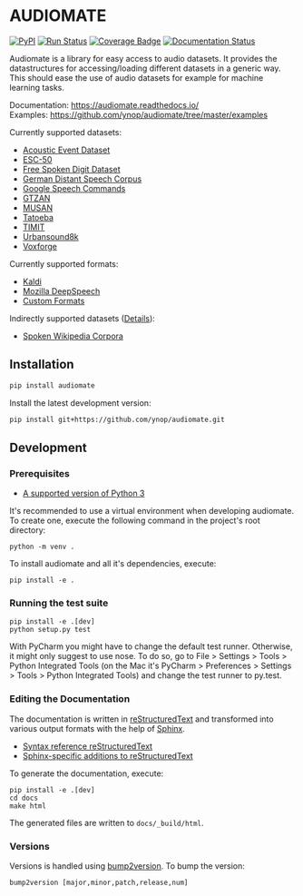 # AUDIOMATE

[![PyPI](https://img.shields.io/pypi/v/audiomate.svg)](https://pypi.python.org/pypi/audiomate)
[![Run Status](https://api.shippable.com/projects/5a1d31821e6eda0700091230/badge?branch=master)](https://app.shippable.com/github/ynop/audiomate)
[![Coverage Badge](https://api.shippable.com/projects/5a1d31821e6eda0700091230/coverageBadge?branch=master)](https://app.shippable.com/github/ynop/audiomate)
[![Documentation Status](https://readthedocs.org/projects/audiomate/badge/?version=v1.0.0)](https://audiomate.readthedocs.io/en/v1.0.0/?badge=v1.0.0)

Audiomate is a library for easy access to audio datasets. It provides the datastructures for accessing/loading different datasets in a generic way. This should ease the use of audio datasets for example for machine learning tasks.

Documentation: https://audiomate.readthedocs.io/  
Examples: https://github.com/ynop/audiomate/tree/master/examples

Currently supported datasets:
* [Acoustic Event Dataset](https://data.vision.ee.ethz.ch/cvl/ae_dataset/)
* [ESC-50](https://github.com/karoldvl/ESC-50)
* [Free Spoken Digit Dataset](https://github.com/Jakobovski/free-spoken-digit-dataset)
* [German Distant Speech Corpus](https://www.inf.uni-hamburg.de/en/inst/ab/lt/resources/data/acoustic-models.html)
* [Google Speech Commands](https://research.googleblog.com/2017/08/launching-speech-commands-dataset.html)
* [GTZAN](https://marsyasweb.appspot.com/download/data_sets/)
* [MUSAN](http://www.openslr.org/17/)
* [Tatoeba](https://tatoeba.org/)
* [TIMIT](https://github.com/philipperemy/timit)
* [Urbansound8k](http://urbansounddataset.weebly.com/urbansound8k.html)
* [Voxforge](http://www.voxforge.org/de)

Currently supported formats:
* [Kaldi](http://kaldi-asr.org/)
* [Mozilla DeepSpeech](https://github.com/mozilla/DeepSpeech)
* [Custom Formats](https://ynop.github.io/audiomate/documentation/formats.html)

Indirectly supported datasets ([Details](https://audiomate.readthedocs.io/en/v1.0.0/documentation/indirect_support.html)):
* [Spoken Wikipedia Corpora](https://nats.gitlab.io/swc/)

## Installation

```sh
pip install audiomate 
```

Install the latest development version:

```sh
pip install git+https://github.com/ynop/audiomate.git
```

## Development

### Prerequisites

* [A supported version of Python 3](https://docs.python.org/devguide/index.html#status-of-python-branches)

It's recommended to use a virtual environment when developing audiomate. To create one, execute the following command in the project's root directory:

```
python -m venv .
```

To install audiomate and all it's dependencies, execute:

```
pip install -e .
```

### Running the test suite

```
pip install -e .[dev]
python setup.py test
```

With PyCharm you might have to change the default test runner. Otherwise, it might only suggest to use nose. To do so, go to File > Settings > Tools > Python Integrated Tools (on the Mac it's PyCharm > Preferences > Settings > Tools > Python Integrated Tools) and change the test runner to py.test.

### Editing the Documentation

The documentation is written in [reStructuredText](http://docutils.sourceforge.net/rst.html) and transformed into various output formats with the help of [Sphinx](http://www.sphinx-doc.org/).

* [Syntax reference reStructuredText](http://docutils.sourceforge.net/docs/user/rst/quickref.html)
* [Sphinx-specific additions to reStructuredText](http://www.sphinx-doc.org/en/stable/markup/index.html)

To generate the documentation, execute:

```
pip install -e .[dev]
cd docs
make html
```

The generated files are written to `docs/_build/html`.

### Versions

Versions is handled using [bump2version](https://github.com/c4urself/bump2version). To bump the version:

```
bump2version [major,minor,patch,release,num]
```


